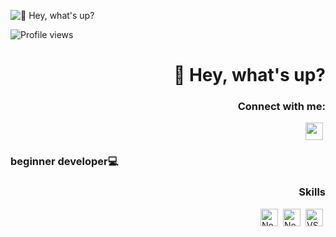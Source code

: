 ![👋 Hey, what's up?](https://cs7.pikabu.ru/post_img/2017/12/05/0/1512421546159814881.gif)

![Profile views](https://komarev.com/ghpvc/?username=Sanbez&label=Profile%20views&color=0e75b6&style=flat)

<div id="toc">
  <ul align="right" style="list-style: none">
    <summary>
      <h1>
        👋 Hey, what's up?
      </h1>
    </summary>
  </ul>
</div>

**<h3 align="right">Connect with me:</h3>** 
<p align="right"><a href="https://github.com/https://github.com/Sanbez" target="_blank"><img src="https://img.shields.io/badge/GitHub-100000?style=for-the-badge&logo=github&logoColor=white" height="28" style="margin-right: 4px"></a></p>

 **<h3 align="left">beginner developer💻</h3>**

 **<h3 align="right">Skills</h3>**

<div style="display: flex; flex-wrap: wrap; gap: 4px; justify-content: right;"><img src="https://cdn.jsdelivr.net/gh/devicons/devicon/icons/nodejs/nodejs-original.svg" height="28" alt="Node.js" style="margin-right: 4px"> <img src="https://cdn.jsdelivr.net/gh/devicons/devicon@latest/icons/nestjs/nestjs-original.svg" height="28" alt="NestJs" style="margin-right: 4px"> <img src="https://cdn.jsdelivr.net/gh/devicons/devicon@latest/icons/vscode/vscode-original.svg" height="28" alt="VSCode" style="margin-right: 4px"></div>


